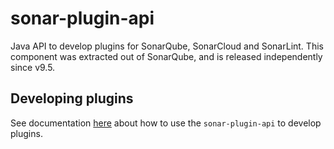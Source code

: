 # sonar-plugin-api
Java API to develop plugins for SonarQube, SonarCloud and SonarLint.
This component was extracted out of SonarQube, and is released independently since v9.5.

## Developing plugins
See documentation [here](https://docs.sonarqube.org/latest/extend/developing-plugin/) about how to use the `sonar-plugin-api` to develop plugins.
